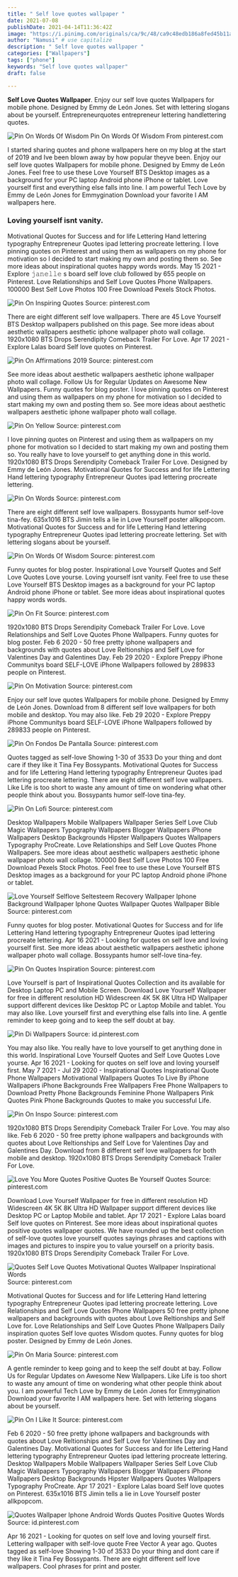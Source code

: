```yaml
---
title: " Self love quotes wallpaper "
date: 2021-07-08
publishDate: 2021-04-14T11:36:42Z
image: "https://i.pinimg.com/originals/ca/9c/48/ca9c48edb186a8fed45b11aeec95806f.jpg"
author: "Namusi" # use capitalize
description: " Self love quotes wallpaper "
categories: ["Wallpapers"]
tags: ["phone"]
keywords: "Self love quotes wallpaper"
draft: false

---
```



**Self Love Quotes Wallpaper**. Enjoy our self love quotes Wallpapers for mobile phone. Designed by Emmy de León Jones. Set with lettering slogans about be yourself. Entrepreneurquotes entrepreneur lettering handlettering quotes.

![Pin On Words Of Wisdom](https://i.pinimg.com/originals/11/84/a0/1184a0071c84a9becdb31282c0c0bc04.png "Pin On Words Of Wisdom")
Pin On Words Of Wisdom From pinterest.com


I started sharing quotes and phone wallpapers here on my blog at the start of 2019 and Ive been blown away by how popular theyve been. Enjoy our self love quotes Wallpapers for mobile phone. Designed by Emmy de León Jones. Feel free to use these Love Yourself BTS Desktop images as a background for your PC laptop Android phone iPhone or tablet. Love yourself first and everything else falls into line. I am powerful Tech Love by Emmy de León Jones for Emmygination Download your favorite I AM wallpapers here.

### Loving yourself isnt vanity.

Motivational Quotes for Success and for life Lettering Hand lettering typography Entrepreneur Quotes ipad lettering procreate lettering. I love pinning quotes on Pinterest and using them as wallpapers on my phone for motivation so I decided to start making my own and posting them so. See more ideas about inspirational quotes happy words words. May 15 2021 - Explore 𝚓𝚊𝚗𝚎𝚕𝚕𝚎 s board self love club followed by 655 people on Pinterest. Love Relationships and Self Love Quotes Phone Wallpapers. 100000 Best Self Love Photos 100 Free Download Pexels Stock Photos.


![Pin On Inspiring Quotes](https://i.pinimg.com/736x/ba/ef/4f/baef4f69ff2352b2f9f73bcacbbd8a82.jpg "Pin On Inspiring Quotes")
Source: pinterest.com

There are eight different self love wallpapers. There are 45 Love Yourself BTS Desktop wallpapers published on this page. See more ideas about aesthetic wallpapers aesthetic iphone wallpaper photo wall collage. 1920x1080 BTS Drops Serendipity Comeback Trailer For Love. Apr 17 2021 - Explore Lalas board Self love quotes on Pinterest.

![Pin On Affirmations 2019](https://i.pinimg.com/736x/c8/e9/02/c8e9027c460884e64c3622ba87a0b970.jpg "Pin On Affirmations 2019")
Source: pinterest.com

See more ideas about aesthetic wallpapers aesthetic iphone wallpaper photo wall collage. Follow Us for Regular Updates on Awesome New Wallpapers. Funny quotes for blog poster. I love pinning quotes on Pinterest and using them as wallpapers on my phone for motivation so I decided to start making my own and posting them so. See more ideas about aesthetic wallpapers aesthetic iphone wallpaper photo wall collage.

![Pin On Yellow](https://i.pinimg.com/originals/ef/97/ae/ef97aead59e1bf45a264106f32b8c7fb.jpg "Pin On Yellow")
Source: pinterest.com

I love pinning quotes on Pinterest and using them as wallpapers on my phone for motivation so I decided to start making my own and posting them so. You really have to love yourself to get anything done in this world. 1920x1080 BTS Drops Serendipity Comeback Trailer For Love. Designed by Emmy de León Jones. Motivational Quotes for Success and for life Lettering Hand lettering typography Entrepreneur Quotes ipad lettering procreate lettering.

![Pin On Words](https://i.pinimg.com/originals/5c/36/da/5c36da0e294d6c83f61004c17d98476f.jpg "Pin On Words")
Source: pinterest.com

There are eight different self love wallpapers. Bossypants humor self-love tina-fey. 635x1016 BTS Jimin tells a lie in Love Yourself poster allkpopcom. Motivational Quotes for Success and for life Lettering Hand lettering typography Entrepreneur Quotes ipad lettering procreate lettering. Set with lettering slogans about be yourself.

![Pin On Words Of Wisdom](https://i.pinimg.com/originals/11/84/a0/1184a0071c84a9becdb31282c0c0bc04.png "Pin On Words Of Wisdom")
Source: pinterest.com

Funny quotes for blog poster. Inspirational Love Yourself Quotes and Self Love Quotes Love yourse. Loving yourself isnt vanity. Feel free to use these Love Yourself BTS Desktop images as a background for your PC laptop Android phone iPhone or tablet. See more ideas about inspirational quotes happy words words.

![Pin On Fit](https://i.pinimg.com/564x/f3/b2/b7/f3b2b7511788ffaf02145769ee36211a.jpg "Pin On Fit")
Source: pinterest.com

1920x1080 BTS Drops Serendipity Comeback Trailer For Love. Love Relationships and Self Love Quotes Phone Wallpapers. Funny quotes for blog poster. Feb 6 2020 - 50 free pretty iphone wallpapers and backgrounds with quotes about Love Reltionships and Self Love for Valentines Day and Galentines Day. Feb 29 2020 - Explore Preppy iPhone Communitys board SELF-LOVE iPhone Wallpapers followed by 289833 people on Pinterest.

![Pin On Motivation](https://i.pinimg.com/originals/1a/6c/e7/1a6ce760a0b02850da642f562af0959b.png "Pin On Motivation")
Source: pinterest.com

Enjoy our self love quotes Wallpapers for mobile phone. Designed by Emmy de León Jones. Download from 8 different self love wallpapers for both mobile and desktop. You may also like. Feb 29 2020 - Explore Preppy iPhone Communitys board SELF-LOVE iPhone Wallpapers followed by 289833 people on Pinterest.

![Pin On Fondos De Pantalla](https://i.pinimg.com/originals/66/3f/76/663f7641e1f5efe751aad38915d4ba2d.jpg "Pin On Fondos De Pantalla")
Source: pinterest.com

Quotes tagged as self-love Showing 1-30 of 3533 Do your thing and dont care if they like it Tina Fey Bossypants. Motivational Quotes for Success and for life Lettering Hand lettering typography Entrepreneur Quotes ipad lettering procreate lettering. There are eight different self love wallpapers. Like Life is too short to waste any amount of time on wondering what other people think about you. Bossypants humor self-love tina-fey.

![Pin On Lofi](https://i.pinimg.com/736x/d2/ed/b1/d2edb107deeda5adbed1aedc7be13865.jpg "Pin On Lofi")
Source: pinterest.com

Desktop Wallpapers Mobile Wallpapers Wallpaper Series Self Love Club Magic Wallpapers Typography Wallpapers Blogger Wallpapers iPhone Wallpapers Desktop Backgrounds Hipster Wallpapers Quotes Wallpapers Typography ProCreate. Love Relationships and Self Love Quotes Phone Wallpapers. See more ideas about aesthetic wallpapers aesthetic iphone wallpaper photo wall collage. 100000 Best Self Love Photos 100 Free Download Pexels Stock Photos. Feel free to use these Love Yourself BTS Desktop images as a background for your PC laptop Android phone iPhone or tablet.

![Love Yourself Selflove Seltesteem Recovery Wallpaper Iphone Background Wallpaper Iphone Quotes Wallpaper Quotes Wallpaper Bible](https://i.pinimg.com/originals/56/b4/a3/56b4a30242290d1c92ad2adff0426627.jpg "Love Yourself Selflove Seltesteem Recovery Wallpaper Iphone Background Wallpaper Iphone Quotes Wallpaper Quotes Wallpaper Bible")
Source: pinterest.com

Funny quotes for blog poster. Motivational Quotes for Success and for life Lettering Hand lettering typography Entrepreneur Quotes ipad lettering procreate lettering. Apr 16 2021 - Looking for quotes on self love and loving yourself first. See more ideas about aesthetic wallpapers aesthetic iphone wallpaper photo wall collage. Bossypants humor self-love tina-fey.

![Pin On Quotes Inspiration](https://i.pinimg.com/736x/e3/fb/b0/e3fbb05d109a1e4770f608de87f9d75d.jpg "Pin On Quotes Inspiration")
Source: pinterest.com

Love Yourself is part of Inspirational Quotes Collection and its available for Desktop Laptop PC and Mobile Screen. Download Love Yourself Wallpaper for free in different resolution HD Widescreen 4K 5K 8K Ultra HD Wallpaper support different devices like Desktop PC or Laptop Mobile and tablet. You may also like. Love yourself first and everything else falls into line. A gentle reminder to keep going and to keep the self doubt at bay.

![Pin Di Wallpapers](https://i.pinimg.com/originals/39/31/96/3931968992b9918d09bec044fef1914c.jpg "Pin Di Wallpapers")
Source: id.pinterest.com

You may also like. You really have to love yourself to get anything done in this world. Inspirational Love Yourself Quotes and Self Love Quotes Love yourse. Apr 16 2021 - Looking for quotes on self love and loving yourself first. May 7 2021 - Jul 29 2020 - Inspirational Quotes Inspirational Quote Phone Wallpapers Motivational Wallpapers Quotes To Live By iPhone Wallpapers iPhone Backgrounds Free Wallpapers Free Phone Wallpapers to Download Pretty Phone Backgrounds Feminine Phone Wallpapers Pink Quotes Pink Phone Backgrounds Quotes to make you successful Life.

![Pin On Inspo](https://i.pinimg.com/originals/0e/7d/9f/0e7d9f1dc033d9b23503bd34f514954a.png "Pin On Inspo")
Source: pinterest.com

1920x1080 BTS Drops Serendipity Comeback Trailer For Love. You may also like. Feb 6 2020 - 50 free pretty iphone wallpapers and backgrounds with quotes about Love Reltionships and Self Love for Valentines Day and Galentines Day. Download from 8 different self love wallpapers for both mobile and desktop. 1920x1080 BTS Drops Serendipity Comeback Trailer For Love.

![Love You More Quotes Positive Quotes Be Yourself Quotes](https://i.pinimg.com/originals/8e/5e/c0/8e5ec0f44081928206f772a278baa745.jpg "Love You More Quotes Positive Quotes Be Yourself Quotes")
Source: pinterest.com

Download Love Yourself Wallpaper for free in different resolution HD Widescreen 4K 5K 8K Ultra HD Wallpaper support different devices like Desktop PC or Laptop Mobile and tablet. Apr 17 2021 - Explore Lalas board Self love quotes on Pinterest. See more ideas about inspirational quotes positive quotes wallpaper quotes. We have rounded up the best collection of self-love quotes love yourself quotes sayings phrases and captions with images and pictures to inspire you to value yourself on a priority basis. 1920x1080 BTS Drops Serendipity Comeback Trailer For Love.

![Quotes Self Love Quotes Motivational Quotes Wallpaper Inspirational Words](https://i.pinimg.com/originals/63/45/b0/6345b0057424e63331ed9bd3c024e826.jpg "Quotes Self Love Quotes Motivational Quotes Wallpaper Inspirational Words")
Source: pinterest.com

Motivational Quotes for Success and for life Lettering Hand lettering typography Entrepreneur Quotes ipad lettering procreate lettering. Love Relationships and Self Love Quotes Phone Wallpapers 50 free pretty iphone wallpapers and backgrounds with quotes about Love Reltionships and Self Love for. Love Relationships and Self Love Quotes Phone Wallpapers Daily inspiration quotes Self love quotes Wisdom quotes. Funny quotes for blog poster. Designed by Emmy de León Jones.

![Pin On Maria](https://i.pinimg.com/originals/85/25/a8/8525a8eab7d9a2ec1502d36f1e457ea5.png "Pin On Maria")
Source: pinterest.com

A gentle reminder to keep going and to keep the self doubt at bay. Follow Us for Regular Updates on Awesome New Wallpapers. Like Life is too short to waste any amount of time on wondering what other people think about you. I am powerful Tech Love by Emmy de León Jones for Emmygination Download your favorite I AM wallpapers here. Set with lettering slogans about be yourself.

![Pin On I Like It](https://i.pinimg.com/originals/21/4b/4f/214b4f089bf058bff4c1e12129b4ab1f.png "Pin On I Like It")
Source: pinterest.com

Feb 6 2020 - 50 free pretty iphone wallpapers and backgrounds with quotes about Love Reltionships and Self Love for Valentines Day and Galentines Day. Motivational Quotes for Success and for life Lettering Hand lettering typography Entrepreneur Quotes ipad lettering procreate lettering. Desktop Wallpapers Mobile Wallpapers Wallpaper Series Self Love Club Magic Wallpapers Typography Wallpapers Blogger Wallpapers iPhone Wallpapers Desktop Backgrounds Hipster Wallpapers Quotes Wallpapers Typography ProCreate. Apr 17 2021 - Explore Lalas board Self love quotes on Pinterest. 635x1016 BTS Jimin tells a lie in Love Yourself poster allkpopcom.

![Quotes Wallpaper Iphone Android Words Quotes Positive Quotes Words](https://i.pinimg.com/originals/ca/9c/48/ca9c48edb186a8fed45b11aeec95806f.jpg "Quotes Wallpaper Iphone Android Words Quotes Positive Quotes Words")
Source: id.pinterest.com

Apr 16 2021 - Looking for quotes on self love and loving yourself first. Lettering wallpaper with self-love quote Free Vector A year ago. Quotes tagged as self-love Showing 1-30 of 3533 Do your thing and dont care if they like it Tina Fey Bossypants. There are eight different self love wallpapers. Cool phrases for print and poster.

